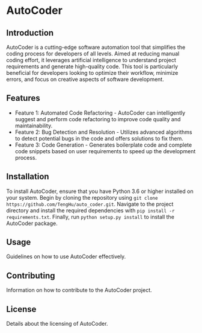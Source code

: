# AutoCoder

## Introduction

AutoCoder is a cutting-edge software automation tool that simplifies the coding process for developers of all levels. Aimed at reducing manual coding effort, it leverages artificial intelligence to understand project requirements and generate high-quality code. This tool is particularly beneficial for developers looking to optimize their workflow, minimize errors, and focus on creative aspects of software development.

## Features

- Feature 1: Automated Code Refactoring - AutoCoder can intelligently suggest and perform code refactoring to improve code quality and maintainability.
- Feature 2: Bug Detection and Resolution - Utilizes advanced algorithms to detect potential bugs in the code and offers solutions to fix them.
- Feature 3: Code Generation - Generates boilerplate code and complete code snippets based on user requirements to speed up the development process.

## Installation

To install AutoCoder, ensure that you have Python 3.6 or higher installed on your system. Begin by cloning the repository using `git clone https://github.com/TengHu/auto_coder.git`. Navigate to the project directory and install the required dependencies with `pip install -r requirements.txt`. Finally, run `python setup.py install` to install the AutoCoder package.

## Usage

Guidelines on how to use AutoCoder effectively.

## Contributing

Information on how to contribute to the AutoCoder project.

## License

Details about the licensing of AutoCoder.
